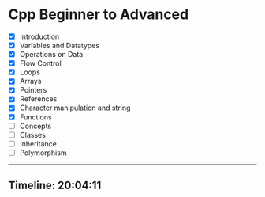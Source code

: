 # Cpp Beginner to Advanced

- [x] Introduction
- [x] Variables and Datatypes
- [x] Operations on Data
- [x] Flow Control
- [x] Loops
- [x] Arrays
- [x] Pointers
- [x] References
- [x] Character manipulation and string
- [x] Functions
- [ ] Concepts
- [ ] Classes
- [ ] Inheritance
- [ ] Polymorphism

---

## Timeline: 20:04:11
